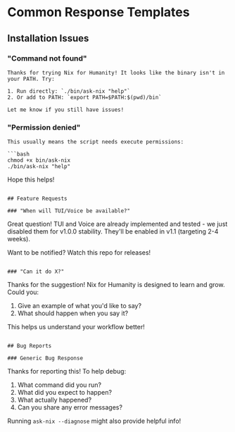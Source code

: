 # Common Response Templates

## Installation Issues

### "Command not found"
```
Thanks for trying Nix for Humanity! It looks like the binary isn't in your PATH. Try:

1. Run directly: `./bin/ask-nix "help"`
2. Or add to PATH: `export PATH=$PATH:$(pwd)/bin`

Let me know if you still have issues!
```

### "Permission denied"
```
This usually means the script needs execute permissions:

```bash
chmod +x bin/ask-nix
./bin/ask-nix "help"
```

Hope this helps!
```

## Feature Requests

### "When will TUI/Voice be available?"
```
Great question! TUI and Voice are already implemented and tested - we just disabled them for v1.0.0 stability. They'll be enabled in v1.1 (targeting 2-4 weeks). 

Want to be notified? Watch this repo for releases!
```

### "Can it do X?"
```
Thanks for the suggestion! Nix for Humanity is designed to learn and grow. Could you:

1. Give an example of what you'd like to say?
2. What should happen when you say it?

This helps us understand your workflow better!
```

## Bug Reports

### Generic Bug Response
```
Thanks for reporting this! To help debug:

1. What command did you run?
2. What did you expect to happen?
3. What actually happened?
4. Can you share any error messages?

Running `ask-nix --diagnose` might also provide helpful info!
```